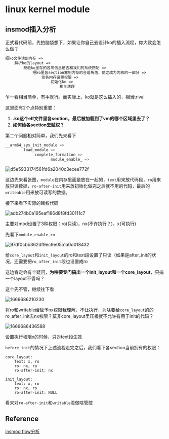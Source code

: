# linux kernel module
## insmod插入分析
正式看代码前，先拍脑袋想下，如果让你自己去设计ko的插入流程，你大致会怎么做？

```txt
把ko文件读到内存 =>
    解析ko的layout =>
        校验ko里存的各项信息是否和我们的系统匹配 =>
            把ko里各section塞到内存的合适角落，使之成为内核的一部分 =>
                给各内存设置权限 =>
                    初始化ko =>
                        相关清理
```
                        
乍一看相当简单，有手就行。而实际上，ko就是这么插入的，相当trival

这里面有2个点特别重要：
1. **.ko这个elf文件里各section，最后被加载到了vm的哪个区域里去了？**
2. **如何给各section去赋权？**

第二个问题相对简单，我们先来看下
```c
__arm64_sys_init_module =>
        load_module =>
             complete_formation =>
                    module_enable_ =>
```
![d5e5933174561fd6a2040c3ecee772f](https://user-images.githubusercontent.com/31315527/197718434-8e65c593-62a6-42c4-9d4b-7b578b3b0b81.png)

这边先来看张图，`module`在内存里面是放在一起的，`text`用来放代码段，`ro`用来放只读数据，`ro-after-init`用来放初始化做完之后就不用的代码，最后的`writeable`用来放可读写的数据。

接下来看下实际的赋权代码

![adb274b0a195eaf186d8f8fd30111c7](https://user-images.githubusercontent.com/31315527/197720215-d8017a9f-fa47-46cf-8ae6-01fd642164ed.png)

主要对mod设置了3种权限：ro(只读)，nx(不许执行？)，x(可执行)

先看下`module_enable_ro`

![97df0cbb362df9ec9e05a1a0d018432](https://user-images.githubusercontent.com/31315527/197720819-cd6fa326-d10c-4bde-8d35-7766e5148a29.png)

给`core_layout`和`init_layout`的ro和text段设置了只读（如果是after_init的状况，还需要把`ro_after_init`段也设置成ro

这边肯定会有个疑问，**为啥要专门搞出一个init_layout和一个core_layout**，只搞一个layout不香吗？

这个先不管，继续往下看

![1666686210230](https://user-images.githubusercontent.com/31315527/197722493-d4b48d5c-5cba-4d24-8cfb-1244cceb1af8.png)

将ro和writable给赋予nx权限我理解，不让执行，为啥要给`core_layout`的的ro_after_init去nx权限？莫非core_layout里压根就不允许有用于init的代码？

![1666686436588](https://user-images.githubusercontent.com/31315527/197723310-c456a1a2-e281-476b-9de9-a3616763d5e9.png)

设置执行权限x的时候，只对text段生效

`before_init`的情况下上述流程走完之后，我们看下各section当前拥有的权限：

```
core_layout:
    text: x, ro
    ro: nx, ro
    ro-after-init: nx
    
init_layout:
    text: x, ro
    ro: nx, ro
    ro-after-init: NULL
```
    
看来对`ro-after-init`和`writable`没做啥管控

## Reference
[insmod flow分析](https://www.cnblogs.com/aspirs/p/15522142.html)










